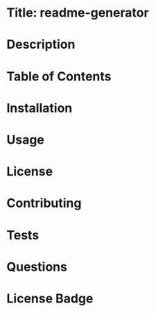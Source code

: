 # Title: readme-generator

# Description



# Table of Contents


# Installation


# Usage


# License


# Contributing


# Tests


# Questions



# License Badge